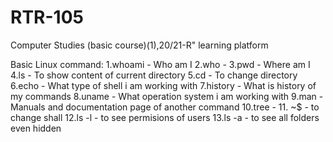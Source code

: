# RTR-105
Computer Studies (basic course)(1),20/21-R" learning platform 

Basic Linux command:
1.whoami - Who am I
2.who - 
3.pwd - Where am I
4.ls - To show content of current directory
5.cd - To change directory
6.echo - What type of shell i am working with
7.history - What is history of my commands
8.uname - What operation system i am working with
9.man - Manuals and documentation page of another command
10.tree - 
11. ~$ - to change shall
12.ls -l - to see permisions of users
13.ls -a - to see all folders even hidden 
